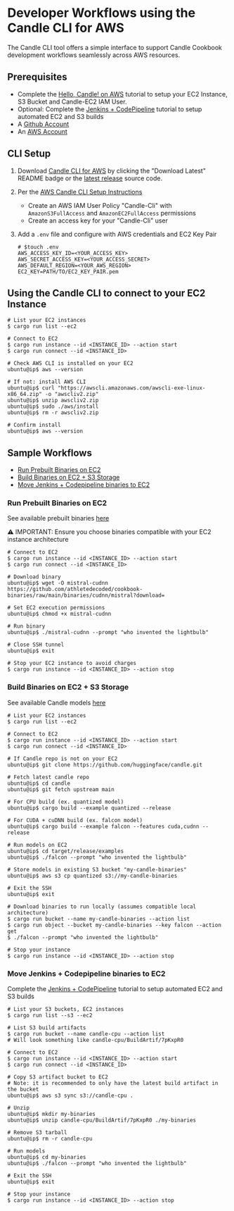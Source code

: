 # Developer Workflows using the Candle CLI for AWS

The Candle CLI tool offers a simple interface to support Candle Cookbook development workflows seamlessly across AWS resources.

## Prerequisites

* Complete the [Hello, Candle! on AWS](./hello-aws.md) tutorial to setup your EC2 Instance, S3 Bucket and Candle-EC2 IAM User.
* Optional: Complete the [Jenkins + CodePipeline](./jenkins-pipeline.md) tutorial to setup automated EC2 and S3 builds
* A [Github Account](https://github.com/join)
* An [AWS Account](https://portal.aws.amazon.com/billing/signup)

## CLI Setup

1. Download [Candle CLI for AWS](https://github.com/athletedecoded/aws-candle/tree/main) by clicking the "Download Latest" README badge or the [latest release](https://github.com/athletedecoded/aws-candle/releases) source code.

2. Per the [AWS Candle CLI Setup Instructions](https://github.com/athletedecoded/aws-candle/tree/main#setup)
    * Create an AWS IAM User Policy "Candle-Cli" with `AmazonS3FullAccess` and `AmazonEC2FullAccess` permissions
    * Create an access key for your "Candle-Cli" user

3. Add a `.env` file and configure with AWS credentials and EC2 Key Pair

    ```
    # $touch .env
    AWS_ACCESS_KEY_ID=<YOUR_ACCESS_KEY>
    AWS_SECRET_ACCESS_KEY=<YOUR_ACCESS_SECRET>
    AWS_DEFAULT_REGION=<YOUR_AWS_REGION>
    EC2_KEY=PATH/TO/EC2_KEY_PAIR.pem
    ```

## Using the Candle CLI to connect to your EC2 Instance

```
# List your EC2 instances
$ cargo run list --ec2

# Connect to EC2
$ cargo run instance --id <INSTANCE_ID> --action start
$ cargo run connect --id <INSTANCE_ID>

# Check AWS CLI is installed on your EC2
ubuntu@ip$ aws --version

# If not: install AWS CLI
ubuntu@ip$ curl "https://awscli.amazonaws.com/awscli-exe-linux-x86_64.zip" -o "awscliv2.zip"
ubuntu@ip$ unzip awscliv2.zip
ubuntu@ip$ sudo ./aws/install
ubuntu@ip$ rm -r awscliv2.zip

# Confirm install
ubuntu@ip$ aws --version
```

## Sample Workflows

* [Run Prebuilt Binaries on EC2](#run-prebuilt-binaries-on-ec2)
* [Build Binaries on EC2 + S3 Storage](#build-binaries-on-ec2--s3-storage)
* [Move Jenkins + Codepipeline binaries to EC2](#move-jenkins--codepipeline-binaries-to-ec2)

### Run Prebuilt Binaries on EC2

See available prebuilt binaries [here](https://github.com/athletedecoded/cookbook-binaries/tree/main/binaries)

⚠️ IMPORTANT: Ensure you choose binaries compatible with your EC2 instance architecture

```
# Connect to EC2
$ cargo run instance --id <INSTANCE_ID> --action start
$ cargo run connect --id <INSTANCE_ID>

# Download binary
ubuntu@ip$ wget -O mistral-cudnn https://github.com/athletedecoded/cookbook-binaries/raw/main/binaries/cudnn/mistral?download=

# Set EC2 execution permissions
ubuntu@ip$ chmod +x mistral-cudnn

# Run binary
ubuntu@ip$ ./mistral-cudnn --prompt "who invented the lightbulb"

# Close SSH tunnel
ubuntu@ip$ exit

# Stop your EC2 instance to avoid charges
$ cargo run instance --id <INSTANCE_ID> --action stop
```

### Build Binaries on EC2 + S3 Storage

See available Candle models [here](https://github.com/huggingface/candle/tree/main/candle-examples/examples)

```
# List your EC2 instances
$ cargo run list --ec2

# Connect to EC2
$ cargo run instance --id <INSTANCE_ID> --action start
$ cargo run connect --id <INSTANCE_ID>

# If Candle repo is not on your EC2
ubuntu@ip$ git clone https://github.com/huggingface/candle.git

# Fetch latest candle repo
ubuntu@ip$ cd candle
ubuntu@ip$ git fetch upstream main

# For CPU build (ex. quantized model)
ubuntu@ip$ cargo build --example quantized --release

# For CUDA + cuDNN build (ex. falcon model)
ubuntu@ip$ cargo build --example falcon --features cuda,cudnn --release

# Run models on EC2
ubuntu@ip$ cd target/release/examples
ubuntu@ip$ ./falcon --prompt "who invented the lightbulb"

# Store models in existing S3 bucket "my-candle-binaries"
ubuntu@ip$ aws s3 cp quantized s3://my-candle-binaries

# Exit the SSH
ubuntu@ip$ exit

# Download binaries to run locally (assumes compatible local architecture)
$ cargo run bucket --name my-candle-binaries --action list
$ cargo run object --bucket my-candle-binaries --key falcon --action get
$ ./falcon --prompt "who invented the lightbulb"

# Stop your instance
$ cargo run instance --id <INSTANCE_ID> --action stop
```

### Move Jenkins + Codepipeline binaries to EC2

Complete the [Jenkins + CodePipeline](./jenkins-pipeline.md) tutorial to setup automated EC2 and S3 builds

```
# List your S3 buckets, EC2 instances
$ cargo run list --s3 --ec2

# List S3 build artifacts
$ cargo run bucket --name candle-cpu --action list
# Will look something like candle-cpu/BuildArtif/7pKxpR0

# Connect to EC2
$ cargo run instance --id <INSTANCE_ID> --action start
$ cargo run connect --id <INSTANCE_ID>

# Copy S3 artifact bucket to EC2
# Note: it is recommended to only have the latest build artifact in the bucket
ubuntu@ip$ aws s3 sync s3://candle-cpu .

# Unzip 
ubuntu@ip$ mkdir my-binaries
ubuntu@ip$ unzip candle-cpu/BuildArtif/7pKxpR0 ./my-binaries

# Remove S3 tarball
ubuntu@ip$ rm -r candle-cpu

# Run models
ubuntu@ip$ cd my-binaries
ubuntu@ip$ ./falcon --prompt "who invented the lightbulb"

# Exit the SSH
ubuntu@ip$ exit

# Stop your instance
$ cargo run instance --id <INSTANCE_ID> --action stop
```